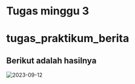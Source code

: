 # Tugas minggu 3
# tugas_praktikum_berita

## Berikut adalah hasilnya
![2023-09-12](https://github.com/RizqiZamzamiJamil/Pemrograman-Mobile/assets/91874602/3ed79aa5-3a52-4ee4-b278-7b5058c675f8)

